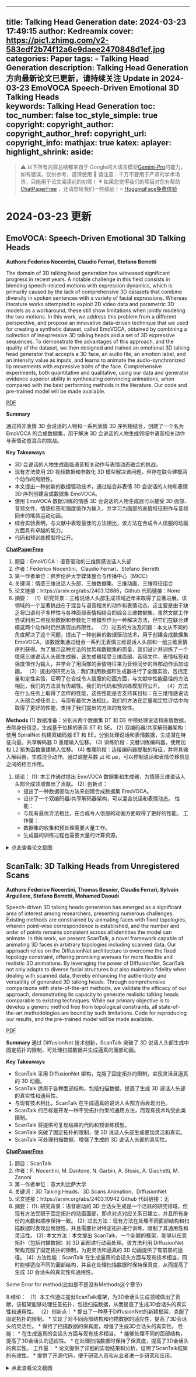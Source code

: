 
---
title: Talking Head Generation
date: 2024-03-23 17:49:15
author: Kedreamix
cover: https://pic1.zhimg.com/v2-583edf2b74f12a6e9daee2470848d1ef.jpg
categories: Paper
tags:
    - Talking Head Generation
description: Talking Head Generation 方向最新论文已更新，请持续关注 Update in 2024-03-23  EmoVOCA Speech-Driven Emotional 3D Talking Heads  
keywords: Talking Head Generation
toc:
toc_number: false
toc_style_simple: true
copyright:
copyright_author:
copyright_author_href:
copyright_url:
copyright_info:
mathjax: true
katex:
aplayer:
highlight_shrink:
aside:
---

>⚠️ 以下所有内容总结都来自于 Google的大语言模型[Gemini-Pro](https://ai.google.dev/)的能力，如有错误，仅供参考，谨慎使用
>🔴 请注意：千万不要用于严肃的学术场景，只能用于论文阅读前的初筛！
>💗 如果您觉得我们的项目对您有帮助 [ChatPaperFree](https://github.com/Kedreamix/ChatPaperFree) ，还请您给我们一些鼓励！⭐️ [HuggingFace免费体验](https://huggingface.co/spaces/Kedreamix/ChatPaperFree)

# 2024-03-23 更新


## EmoVOCA: Speech-Driven Emotional 3D Talking Heads

**Authors:Federico Nocentini, Claudio Ferrari, Stefano Berretti**

The domain of 3D talking head generation has witnessed significant progress in recent years. A notable challenge in this field consists in blending speech-related motions with expression dynamics, which is primarily caused by the lack of comprehensive 3D datasets that combine diversity in spoken sentences with a variety of facial expressions. Whereas literature works attempted to exploit 2D video data and parametric 3D models as a workaround, these still show limitations when jointly modeling the two motions. In this work, we address this problem from a different perspective, and propose an innovative data-driven technique that we used for creating a synthetic dataset, called EmoVOCA, obtained by combining a collection of inexpressive 3D talking heads and a set of 3D expressive sequences. To demonstrate the advantages of this approach, and the quality of the dataset, we then designed and trained an emotional 3D talking head generator that accepts a 3D face, an audio file, an emotion label, and an intensity value as inputs, and learns to animate the audio-synchronized lip movements with expressive traits of the face. Comprehensive experiments, both quantitative and qualitative, using our data and generator evidence superior ability in synthesizing convincing animations, when compared with the best performing methods in the literature. Our code and pre-trained model will be made available. 

[PDF](http://arxiv.org/abs/2403.12886v1) 

**Summary**

通过将非表情 3D 会说话的人物和一系列表情 3D 序列相结合，创建了一个名为 EmoVOCA 的合成数据集，用于解决 3D 会说话的人物生成领域中语音相关动作与表情动态混合的挑战。

**Key Takeaways**

* 3D 会说话的人物生成面临语音相关动作与表情动态融合的挑战。
* 现有方法使用 2D 视频数据和参数化 3D 模型解决该问题，但存在联合建模两个动作的局限性。
* 本文提出一种创新的数据驱动技术，通过结合非表情 3D 会说话的人物和表情 3D 序列创建合成数据集 EmoVOCA。
* 使用 EmoVOCA 数据训练的情感 3D 会说话的人物生成器可以接受 3D 面部、音频文件、情感标签和强度值作为输入，并学习为面部的表情特征制作与音频同步的嘴唇运动动画。
* 综合实验表明，与文献中表现最佳的方法相比，该方法在合成令人信服的动画方面具有卓越的能力。
* 代码和预训练模型将公开。

**[ChatPaperFree](https://huggingface.co/spaces/Kedreamix/ChatPaperFree)**

<ol>
<li>题目：EmoVOCA：语音驱动的三维情感说话人头部</li>
<li>作者：Federico Nocentini、Claudio Ferrari、Stefano Berretti</li>
<li>第一作者单位：佛罗伦萨大学媒体整合与传播中心（MICC）</li>
<li>关键词：情感三维说话人头部、三维数据集、三维动画、三维特征组合</li>
<li>论文链接：https://arxiv.org/abs/2403.12886，Github 代码链接：None</li>
<li>摘要：
（1）研究背景：三维说话人头部生成领域近年来取得了显著进展。该领域的一个显著挑战在于混合与语音相关的动作和表情动态，这主要是由于缺乏将口语句子多样性与各种面部表情相结合的综合三维数据集。虽然文献工作尝试利用二维视频数据和参数化三维模型作为一种解决方法，但它们在联合建模这两个动作时仍然表现出局限性。
（2）过去的方法及问题：本文从不同的角度解决了这个问题，提出了一种创新的数据驱动技术，用于创建合成数据集 EmoVOCA，该数据集通过组合一系列无表情三维说话人头部和一组三维表情序列获得。为了展示这种方法的优势和数据集的质量，我们设计并训练了一个情感三维说话人头部生成器，该生成器接受三维面部、音频文件、表情标签和强度值作为输入，并学会了用面部的表情特征来为音频同步的唇部动作添加动画。
（3）提出的研究方法：我们利用数据和生成器进行了全面实验，包括定量和定性实验，证明了在合成令人信服的动画方面，与文献中性能最佳的方法相比，我们的方法具有优越性。我们的代码和预训练模型将公开。
（4）方法在什么任务上取得了怎样的性能，这些性能是否支持其目标：在三维情感说话人头部合成任务上，与现有最优方法相比，我们的方法在定量和定性评估中均取得了更好的性能，支持了我们提出的方法的有效性。</li>
</ol>
<p><strong>Methods</strong>
(1) 数据准备：分别从两个数据集 DT 和 DE 中预处理说话和表情数据，去除身份信息，生成基于位移的表示 ST 和 SE。
(2) 双编码器/共享解码器架构：使用 SpiralNet 构建双编码器 ET 和 EE，分别处理说话和表情数据，生成潜在特征向量。共享解码器 D 重建输入位移。
(3) 训练阶段：交替训练编码器，使用加权 L2 损失函数重建输入位移。
(4) 推理阶段：连接编码器提取的特征，并将其输入解码器，生成混合动作。通过调整系数 µt 和 µe，可以控制说话和表情位移信息之间的相互作用。</p>
<ol>
<li>结论：
(1): 本工作通过提出 EmoVOCA 数据集和生成器，为情感三维说话人头部合成领域做出了贡献。
(2): 创新点：<ul>
<li>提出了一种数据驱动方法来创建合成数据集 EmoVOCA。</li>
<li>设计了一个双编码器/共享解码器架构，可以混合说话和表情动态。
性能：</li>
<li>与现有最优方法相比，在合成令人信服的动画方面取得了更好的性能。
工作量：</li>
<li>数据集的收集和预处理需要大量工作。</li>
<li>生成器的训练过程也需要大量的计算资源。</li>
</ul>
</li>
</ol>


<details>
  <summary>点此查看论文截图</summary>
<img src="https://pica.zhimg.com/v2-5a946bd55f83d315cf60d0684c032a32.jpg" align="middle">
<img src="https://picx.zhimg.com/v2-fcc4afff7814e4ce19b73d5e8b1b3aa0.jpg" align="middle">
</details>




## ScanTalk: 3D Talking Heads from Unregistered Scans

**Authors:Federico Nocentini, Thomas Besnier, Claudio Ferrari, Sylvain Arguillere, Stefano Berretti, Mohamed Daoudi**

Speech-driven 3D talking heads generation has emerged as a significant area of interest among researchers, presenting numerous challenges. Existing methods are constrained by animating faces with fixed topologies, wherein point-wise correspondence is established, and the number and order of points remains consistent across all identities the model can animate. In this work, we present ScanTalk, a novel framework capable of animating 3D faces in arbitrary topologies including scanned data. Our approach relies on the DiffusionNet architecture to overcome the fixed topology constraint, offering promising avenues for more flexible and realistic 3D animations. By leveraging the power of DiffusionNet, ScanTalk not only adapts to diverse facial structures but also maintains fidelity when dealing with scanned data, thereby enhancing the authenticity and versatility of generated 3D talking heads. Through comprehensive comparisons with state-of-the-art methods, we validate the efficacy of our approach, demonstrating its capacity to generate realistic talking heads comparable to existing techniques. While our primary objective is to develop a generic method free from topological constraints, all state-of-the-art methodologies are bound by such limitations. Code for reproducing our results, and the pre-trained model will be made available. 

[PDF](http://arxiv.org/abs/2403.10942v2) 

**Summary**
通过 DiffusionNet 技术创新，ScanTalk 突破了 3D 说话人头部生成中固定拓扑的限制，可处理扫描数据并生成逼真的面部动画。

**Key Takeaways**
- ScanTalk 采用 DiffusionNet 架构，克服了固定拓扑的限制，实现灵活且逼真的 3D 动画。
- ScanTalk 适用于各种面部结构，包括扫描数据，提高了生成 3D 说话人头部的真实性和通用性。
- 与现有技术相比，ScanTalk 在生成逼真的说话人头部方面表现出色。
- ScanTalk 的目标是开发一种不受拓扑约束的通用方法，而现有技术均受此类限制。
- ScanTalk 将提供可复现结果的代码和预训练模型。
- ScanTalk 突破了固定拓扑的限制，使 3D 说话人头部生成更加灵活和真实。
- ScanTalk 可处理扫描数据，增强了生成的 3D 说话人头部的真实性。

**[ChatPaperFree](https://huggingface.co/spaces/Kedreamix/ChatPaperFree)**

<ol>
<li>题目：ScanTalk</li>
<li>作者：F. Nocentini, M. Dantone, N. Garbin, A. Stosic, A. Giachetti, M. Zanoni</li>
<li>第一作者单位：意大利比萨大学</li>
<li>关键词：3D Talking Heads、3D Scans Animation、DiffusionNet</li>
<li>论文链接：https://arxiv.org/abs/2403.10942
   Github 代码链接：无</li>
<li>摘要：
   (1): 研究背景：语音驱动的 3D 会话头生成是一个活跃的研究领域，但现有方法受限于固定拓扑的动画面部，即点对点对应关系已建立，并且所有身份的点数和顺序保持一致。
   (2): 过去方法：现有方法在处理不同面部结构和扫描数据时表现出局限性，并且需要针对特定拓扑进行训练，限制了其通用性和灵活性。
   (3): 本文方法：本文提出 ScanTalk，一个新颖的框架，能够以任意拓扑（包括扫描数据）对 3D 面部进行动画处理。该方法利用 DiffusionNet 架构克服了固定拓扑的限制，为更灵活和逼真的 3D 动画提供了有前景的途径。
   (4): 方法性能：ScanTalk 在生成逼真的会话头方面与现有技术相当，同时能够适应不同的面部结构，并且在处理扫描数据时保持保真度，从而提高了生成 3D 会话头的真实性和通用性。</li>
</ol>
<p>Some Error for method(比如是不是没有Methods这个章节)</p>
<p>8.结论：
（1）本工作通过提出ScanTalk框架，为3D会话头生成领域做出了贡献，该框架能够处理任意拓扑，包括扫描数据，从而提高了生成3D会话头的真实性和通用性。
（2）创新点：
* 提出了一种基于DiffusionNet的新颖框架，克服了固定拓扑的限制。
* 实现了对不同面部结构和扫描数据的适应性，提高了3D会话头的灵活性。
* 保持了扫描数据的保真度，增强了生成3D会话头的真实性。
性能：
* 在生成逼真的会话头方面与现有技术相当。
* 能够处理不同的面部结构，提高了3D会话头的适应性。
* 在处理扫描数据时保持了保真度，提高了3D会话头的真实性。
工作量：
* 论文提供了详细的实验结果和分析，证明了ScanTalk框架的有效性。
* 提供了开源代码，便于研究人员和从业者进一步研究和应用。</p>


<details>
  <summary>点此查看论文截图</summary>
<img src="https://pic1.zhimg.com/v2-583edf2b74f12a6e9daee2470848d1ef.jpg" align="middle">
<img src="https://pic1.zhimg.com/v2-c72e0189f9901c97a8bc42fcd23fa4e5.jpg" align="middle">
<img src="https://pica.zhimg.com/v2-c077965f45440af345b04ecd095a9f68.jpg" align="middle">
</details>




